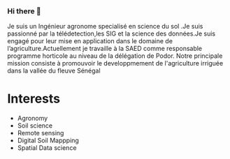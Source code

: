 ### Hi there 👋

Je suis un Ingénieur agronome specialisé en science du sol .Je suis passionné par la télédetection,les SIG et la science des données.Je suis engagé pour leur mise en application dans le domaine de l’agriculture.Actuellement je travaille à la SAED comme responsable programme horticole au niveau de la délégation de Podor. Notre principale mission consiste à promouvoir le developpmement de l'agriculture irriguée dans la vallée du fleuve Sénégal 

# Interests
- Agronomy
- Soil science
- Remote sensing
- Digital Soil Mappping
- Spatial Data science
